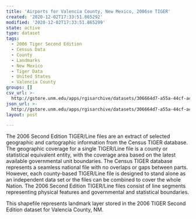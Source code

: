 ```yaml
---
title: 'Airports for Valencia County, New Mexico, 2006se TIGER'
created: '2020-12-02T17:33:51.865292'
modified: '2020-12-02T17:33:51.865299'
state: active
type: dataset
tags:
  - 2006 Tiger Second Edition
  - Census Data
  - County
  - Landmarks
  - New Mexico
  - Tiger Data
  - United States
  - Valencia County
groups: []
csv_url: >-
  http://gstore.unm.edu/apps/rgisarchive/datasets/306664d7-a55a-44cf-ac21-deb9ddcfd6f0/tgr2006se_vale_lkd.derived.csv
json_url: >-
  http://gstore.unm.edu/apps/rgisarchive/datasets/306664d7-a55a-44cf-ac21-deb9ddcfd6f0/tgr2006se_vale_lkd.derived.json
layout: post

---
```

The 2006 Second Edition TIGER/Line files are an extract of selected geographic and cartographic information from the Census TIGER database.  The geographic coverage for a single TIGER/Line file is a county or statistical equivalent entity, with the coverage area based on the latest available governmental unit boundaries. The Census TIGER database represents a seamless national file with no overlaps or gaps between parts.  However, each county-based TIGER/Line file is designed to stand alone as an independent data set or the files can be combined to cover the whole Nation.  The 2006 Second Edition  TIGER/Line files consist of line segments representing physical features and governmental and statistical boundaries.  

This shapefile represents landmark layer stored in the 2006 TIGER Second Edition dataset for Valencia County, NM.

